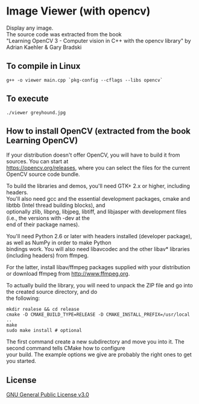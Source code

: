# Image Viewer (with opencv)
Display any image.  
The source code was extracted from the book  
"Learning OpenCV 3 - Computer vision in C++ with the opencv library"
by Adrian Kaehler & Gary Bradski

## To compile in Linux
```console
g++ -o viewer main.cpp `pkg-config --cflags --libs opencv`
```

## To execute
```console
./viewer greyhound.jpg
```
## How to install OpenCV (extracted from the book Learning OpenCV)
If your distribution doesn't offer OpenCV, you will have to build it from sources. You can start at  
https://opencv.org/releases, where you can select the files for the current OpenCV source code bundle.  

To build the libraries and demos, you'll need GTK+ 2.x or higher, including headers.  
You'll also need gcc and the essential development packages, cmake and libtbb (Intel thread building blocks), and  
optionally zlib, libpng, libjpeg, libtiff, and libjasper with development files (i.e., the versions with -dev at the  
end of their package names).  

You'll need Python 2.6 or later with headers installed (developer package), as well as NumPy in order to make Python  
bindings work. You will also need libavcodec and the other libav* libraries (including headers) from ffmpeg.  

For the latter, install libav/ffmpeg packages supplied with your distribution or download ffmpeg from http://www.ffmpeg.org.  

To actually build the library, you will need to unpack the ZIP file and go into the created source directory, and do  
the following:

```console
mkdir realese && cd release  
cmake -D CMAKE_BUILD_TYPE=RELEASE -D CMAKE_INSTALL_PREFIX=/usr/local ..  
make  
sudo make install # optional
```

The first command create a new subdirectory and move you into it. The second command tells CMake how to configure  
your build. The example options we give are probably the right ones to get you started.  

## License
[GNU General Public License v3.0](https://www.gnu.org/licenses/gpl-3.0.html)
